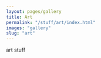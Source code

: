 ```yaml
---
layout: pages/gallery
title: Art
permalink: "/stuff/art/index.html"
images: "gallery"
slug: "art"
---
```

art stuff